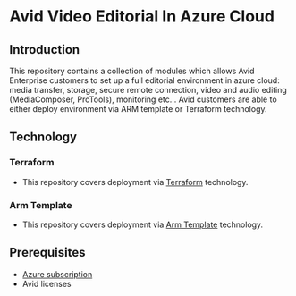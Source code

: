 # Avid Video Editorial In Azure Cloud
 
## Introduction 

This repository contains a collection of modules which allows Avid Enterprise customers to set up a full editorial environment in azure cloud: media transfer, storage, secure remote connection, video and audio editing (MediaComposer, ProTools), monitoring etc... Avid customers are able to either deploy environment via ARM template or Terraform technology.
 
## Technology
 
### Terraform 
- This repository covers deployment via [Terraform](https://github.com/avid-technology/VideoEditorialInTheCloud/tree/master/Avid_Edit_In_The_Cloud_Terraform) technology.
 

### Arm Template
- This repository covers deployment via [Arm Template](https://github.com/avid-technology/VideoEditorialInTheCloud/tree/master/Avid_Edit_In_The_Cloud_Arm) technology. 
 
 
## Prerequisites  
- [Azure subscription](https://portal.azure.com)
- Avid licenses
